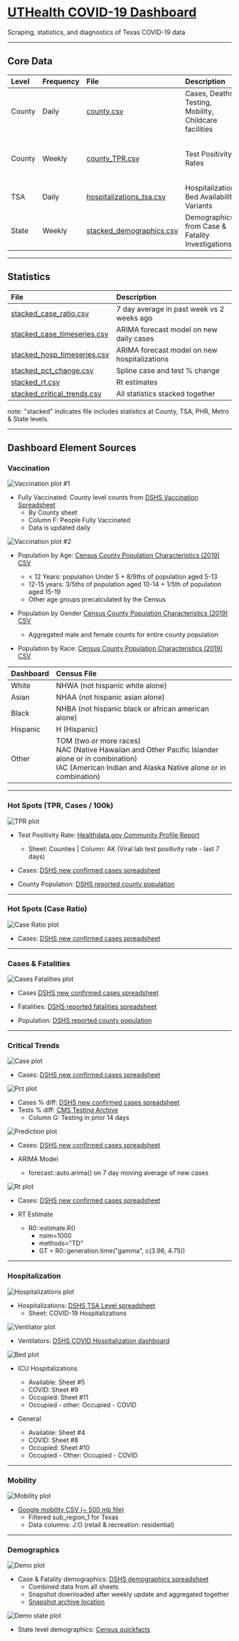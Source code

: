 # [UTHealth COVID-19 Dashboard](http://texaspandemic.org)

Scraping, statistics, and diagnostics of Texas COVID-19 data

---

## Core Data

| Level           |Frequency  |File                                                                                     | Description                                                             | Sources                                                                                                                      |
| :-------------  |:--------  |:-----                                                                                   |:-----                                                                   | :-----                                                                                                                       |
| County          | Daily     | [county.csv](tableau/county.csv)                    | Cases, Deaths, Testing, Mobility, Childcare facilities  | [DSHS](https://www.dshs.state.tx.us/coronavirus/additionaldata/) & [Google](https://www.google.com/covid19/mobility/)                                                                                  |
| County          | Weekly    | [county_TPR.csv](tableau/county_TPR.csv)                | Test Positivity Rates                            | [Centers for Medicare & Medicaid](https://data.cms.gov/stories/s/q5r5-gjyu)                                                                                                                            |
| TSA             | Daily     | [hospitalizations_tsa.csv](tableau/hospitalizations_tsa.csv)      | Hospitalizations, Bed Availability, Variants                     | [DSHS](https://www.dshs.state.tx.us/coronavirus/additionaldata/)                                                                                                                                       |
| State           | Weekly    | [stacked_demographics.csv](tableau/stacked_demographics.csv)      | Demographics from Case & Fatality Investigations        | [DSHS](https://dshs.texas.gov/coronavirus/additionaldata/)

---

## Statistics

| File                                                                | Description
| :---------                                                          | :-----------------
| [stacked_case_ratio.csv](tableau/stacked_case_ratio.csv)            | 7 day average in past week vs 2 weeks ago
| [stacked_case_timeseries.csv](tableau/stacked_case_timeseries.csv)  | ARIMA forecast model on new daily cases
| [stacked_hosp_timeseries.csv](tableau/stacked_hosp_timeseries.csv)  | ARIMA forecast model on new hospitalizations
| [stacked_pct_change.csv](tableau/stacked_pct_change.csv)            | Spline case and test % change
| [stacked_rt.csv](tableau/stacked_rt.csv)                            | Rt estimates
| [stacked_critical_trends.csv](tableau/stacked_critical_trends.csv)  | All statistics stacked together

note: "stacked" indicates file includes statistics at County, TSA, PHR, Metro & State levels.

---

## Dashboard Element Sources

### **Vaccination**
![Vaccination plot #1](readme_images/vaccination_rate.png?raw=True)

- Fully Vaccinated: County level counts from [DSHS Vaccination Spreadsheet](https://dshs.texas.gov/immunize/covid19/COVID-19-Vaccine-Data-by-County.xls)
    - By County sheet
    - Column F: People Fully Vaccinated
    - Data is updated daily

![Vaccination plot #2](readme_images/vaccination_demo.png?raw=True)

- Population by Age: [Census County Population Characteristics (2019) CSV](https://www2.census.gov/programs-surveys/popest/datasets/2010-2019/counties/asrh/cc-est2019-agesex-48.csv)
    - < 12 Years: population Under 5 + 8/9ths of population aged 5-13
    - 12-15 years: 3/5ths of population aged 10-14 + 1/5th of population aged  15-19
    - Other age groups precalculated by the Census

- Population by Gender [Census County Population Characteristics (2019) CSV](https://www2.census.gov/programs-surveys/popest/datasets/2010-2019/counties/asrh/cc-est2019-agesex-48.csv)
    - Aggregated male and female counts for entire county population

- Population by Race:  [Census County Population Characteristics (2019) CSV](https://www2.census.gov/programs-surveys/popest/datasets/2010-2019/counties/asrh/cc-est2019-alldata-48.csv)

|Dashboard      |Census File  |
|:---           |:----        | 
|White          |NHWA (not hispanic white alone)     | 
|Asian          |NHAA (not hispanic asian alone)             |
|Black          |NHBA (not hispanic black or african american alone)            |
|Hispanic       |H  (Hispanic)           |
|Other          |TOM (two or more races) <br> NAC (Native Hawaiian and Other Pacific Islander alone or in combination) <br> IAC (American Indian and Alaska Native alone or in combination)            |

---

### **Hot Spots (TPR, Cases / 100k)**

![TPR plot](readme_images/hot_spot_tpr.png?raw=True)

- Test Positivity Rate: [Healthdata.gov Community Profile Report](https://beta.healthdata.gov/National/COVID-19-Community-Profile-Report/gqxm-d9w9)

    - Sheet: Counties | Column: AK (Viral lab test positivity rate - last 7 days) 

- Cases: [DSHS new confirmed cases spreadsheet](https://dshs.texas.gov/coronavirus/TexasCOVID-19NewCasesOverTimebyCounty.xlsx)

- County Population: [DSHS reported county population]('https://raw.githubusercontent.com/jeffbrennan/COVID-19/d03d476f7fb060dfd2e1a600a6a1e449df0ab8df/original-sources/DSHS_county_cases.csv')



---

### **Hot Spots (Case Ratio)**
![Case Ratio plot](readme_images/hot_spot_case_ratio.png?raw=True)

- Cases: [DSHS new confirmed cases spreadsheet](https://dshs.texas.gov/coronavirus/TexasCOVID-19NewCasesOverTimebyCounty.xlsx)

---

### **Cases & Fatalities**

![Cases Fatalities plot](readme_images/cases_fatalities.png?raw=True)


- Cases [DSHS new confirmed cases spreadsheet](https://dshs.texas.gov/coronavirus/TexasCOVID-19NewCasesOverTimebyCounty.xlsx)

- Fatalities: [DSHS reported fatalities spreadsheet](https://dshs.texas.gov/coronavirus/TexasCOVID19DailyCountyFatalityCountData.xlsx)

- Population: [DSHS reported county population]('https://raw.githubusercontent.com/jeffbrennan/COVID-19/d03d476f7fb060dfd2e1a600a6a1e449df0ab8df/original-sources/DSHS_county_cases.csv')



---

### **Critical Trends**

![Case plot](readme_images/critical_cases.png?raw=True)

- Cases: [DSHS new confirmed cases spreadsheet](https://dshs.texas.gov/coronavirus/TexasCOVID-19NewCasesOverTimebyCounty.xlsx)

![Pct plot](readme_images/critical_pct.png?raw=True)

- Cases % diff: [DSHS new confirmed cases spreadsheet](https://dshs.texas.gov/coronavirus/TexasCOVID-19NewCasesOverTimebyCounty.xlsx)
- Tests % diff: [CMS Testing Archive](https://data.cms.gov/stories/s/q5r5-gjyu)
    - Column G: Testing in prior 14 days

![Prediction plot](readme_images/critical_prediction.png?raw=True)

- Cases: [DSHS new confirmed cases spreadsheet](https://dshs.texas.gov/coronavirus/TexasCOVID-19NewCasesOverTimebyCounty.xlsx)

- ARIMA Model
    - forecast::auto.arima() on 7 day moving average of new cases

![Rt plot](readme_images/critical_rt.png?raw=True)

- Cases: [DSHS new confirmed cases spreadsheet](https://dshs.texas.gov/coronavirus/TexasCOVID-19NewCasesOverTimebyCounty.xlsx)

- RT Estimate
    - R0::estimate.R()
        - nsim=1000
        - methods="TD"
        - GT = R0::generation.time("gamma", c(3.96, 4.75))

---

### **Hospitalization**

![Hospitalizations plot](readme_images/hosp_daily.png?raw=True)

- Hospitalizations: [DSHS TSA Level spreadsheet](https://dshs.texas.gov/coronavirus/CombinedHospitalDataoverTimebyTSA.xlsx)
    - Sheet: COVID-19 Hospitalizations 

![Ventilator plot](readme_images/hosp_vent.png?raw=True)

- Ventilators: [DSHS COVID Hospitalization dashboard](https://txdshs.maps.arcgis.com/apps/dashboards/0d8bdf9be927459d9cb11b9eaef6101f)



![Bed plot](readme_images/hosp_beds.png?raw=True)

- ICU Hospitalizations
    - Available: Sheet #5
    - COVID: Sheet #9
    - Occupied: Sheet #11
    - Occupied - other: Occupied - COVID

- General
    - Available: Sheet #4
    - COVID: Sheet #8
    - Occupied: Sheet #10
    - Occupied - Other: Occupied - COVID

---

### **Mobility**

![Mobility plot](readme_images/mobility.png?raw=True)

- [Google mobility CSV (~ 500 mb file)](https://www.gstatic.com/covid19/mobility/Global_Mobility_Report.csv)
    - Filtered sub_region_1 for Texas
    - Data columns: J:O (retail & recreation: residential)
---

### **Demographics**

![Demo plot](readme_images/demo.png?raw=True)

- Case & Fatality demographics: [DSHS demographics spreadsheet](https://dshs.texas.gov/coronavirus/TexasCOVID19Demographics.xlsx)
    - Combined data from all sheets
    - Snapshot downloaded after weekly update and aggregated together
    - [Snapshot archive location](https://github.com/jeffbrennan/COVID-19/tree/master/original-sources/historical/demo-archive)

![Demo state plot](readme_images/demo_state.png?raw=True)

- State level demographics: [Census quickfacts](https://www.census.gov/quickfacts/TX)